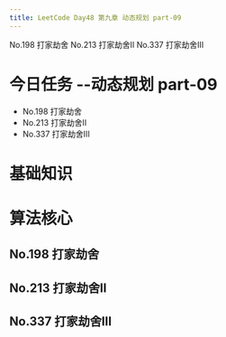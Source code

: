 ```yaml
---
title: LeetCode Day48 第九章 动态规划 part-09
---
```

No.198 打家劫舍
No.213 打家劫舍Ⅱ
No.337 打家劫舍Ⅲ
<!--more-->

# 今日任务 --动态规划 part-09
- No.198 打家劫舍
- No.213 打家劫舍Ⅱ
- No.337 打家劫舍Ⅲ

# 基础知识

# 算法核心
## No.198 打家劫舍
## No.213 打家劫舍Ⅱ
## No.337 打家劫舍Ⅲ